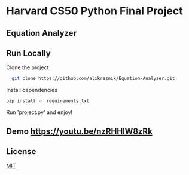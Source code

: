 # Harvard CS50 Python Final Project

## Equation Analyzer

## Run Locally

Clone the project

```bash
  git clone https://github.com/alikreznik/Equation-Analyzer.git
```

Install dependencies
```python
pip install -r requirements.txt
```

Run 'project.py' and enjoy!

## Demo <https://youtu.be/nzRHHlW8zRk>

## License

[MIT](https://choosealicense.com/licenses/mit/)
